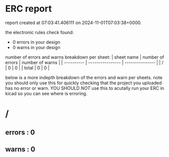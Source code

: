 # ERC report

report created at 07:03:41.406111 on 2024-11-01T07:03:38+0000.

the electronic rules check found:
- 0 errors in your design
- 0 warns in your design

number of errors and warns breakdown per sheet:
| sheet name | number of errors | number of warns |
| ---------- | ---------------- | --------------- | 
| / | 0 | 0 | 
| total             |  0                      | 0                       |

below is a more indepth breakdown of the errors and warn per sheets.
note you should only use this for quickly checking that the project
you uploaded has no error or warn. YOU SHOULD *NOT* use this to acutally
run your ERC in kicad so you can see where is erroring.


# /
## errors : 0

## warns : 0 

